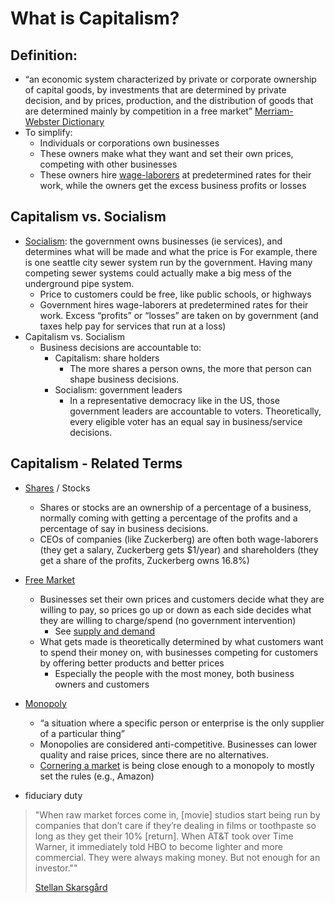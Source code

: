 # What is Capitalism?

## Definition:
- “an economic system characterized by private or corporate ownership of capital goods, by investments that are determined by private decision, and by prices, production, and the distribution of goods that are determined mainly by competition in a free market” [Merriam-Webster Dictionary](https://www.merriam-webster.com/dictionary/capitalism)
- To simplify:
  - Individuals or corporations own businesses
  - These owners make what they want and set their own prices, competing with other businesses
  - These owners hire [wage-laborers](https://en.wikipedia.org/wiki/Wage_labour) at predetermined rates for their work, while the owners get the excess business profits or losses

## Capitalism vs. Socialism
- [Socialism](https://www.merriam-webster.com/dictionary/socialism): the government owns businesses (ie services), and determines what will be made and what the price is
For example, there is one seattle city sewer system run by the government. Having many competing sewer systems could actually make a big mess of the underground pipe system.
  - Price to customers could be free, like public schools, or highways
  - Government hires wage-laborers at predetermined rates for their work. Excess “profits” or “losses” are taken on by government (and taxes help pay for services that run at a loss)
- Capitalism vs. Socialism
  - Business decisions are accountable to:
    - Capitalism: share holders
      - The more shares a person owns, the more that person can shape business decisions.
    - Socialism: government leaders
      - In a representative democracy like in the US, those government leaders are accountable to voters. Theoretically, every eligible voter has an equal say in business/service decisions.


## Capitalism - Related Terms
- [Shares](https://en.wikipedia.org/wiki/Share_(finance)) / Stocks
  - Shares or stocks are an ownership of a percentage of a business, normally coming with getting a percentage of the profits and a percentage of say in business decisions.
  - CEOs of companies (like Zuckerberg) are often both wage-laborers (they get a salary, Zuckerberg gets $1/year) and shareholders (they get a share of the profits, Zuckerberg owns 16.8%)
- [Free Market](https://en.wikipedia.org/wiki/Free_market)
  - Businesses set their own prices and customers decide what they are willing to pay, so prices go up or down as each side decides what they are willing to charge/spend (no government intervention)
    - See [supply and demand](https://en.wikipedia.org/wiki/Supply_and_demand)
  - What gets made is theoretically determined by what customers want to spend their money on, with businesses competing for customers by offering better products and better prices
    - Especially the people with the most money, both business owners and customers
- [Monopoly](https://en.wikipedia.org/wiki/Monopoly)
  - “a situation where a specific person or enterprise is the only supplier of a particular thing”
  - Monopolies are considered anti-competitive. Businesses can lower quality and raise prices, since there are no alternatives.
  - [Cornering a market](https://www.investopedia.com/terms/c/corneramarket.asp) is being close enough to a monopoly to mostly set the rules (e.g., Amazon)


- fiduciary duty

> "When raw market forces come in, [movie] studios start being run by companies that don’t care if they’re dealing in films or toothpaste so long as they get their 10% [return]. When AT&T took over Time Warner, it immediately told HBO to become lighter and more commercial. They were always making money. But not enough for an investor.""
>
> [Stellan Skarsgård](https://www.theguardian.com/film/2021/nov/25/stellan-skarsgard-my-tips-for-fatherhood-dont-lie-even-about-santa-claus)
